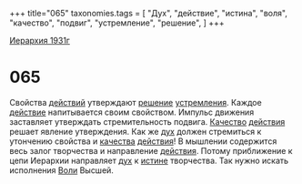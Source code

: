 +++
title="065"
taxonomies.tags = [
"Дух",
"действие",
"истина",
"воля",
"качество",
"подвиг",
"устремление",
"решение",
]
+++

[Иерархия 1931г](/agni/19312)

# 065
Свойства [действий](/tags/[действие](/tags/действие)) утверждают [решение](/tags/решение) [устремления](/tags/устремление). Каждое [действие](/tags/действие) напитывается своим свойством. Импульс движения заставляет утверждать стремительность подвига. [Качество](/tags/качество) [действия](/tags/действие) решает явление утверждения. Как же [дух](/tags/Дух) должен стремиться к утончению свойства и [качества](/tags/качество) [действия](/tags/действие)! В мышлении содержится весь залог творчества и направление [действия](/tags/действие). Потому приближение к цепи Иерархии направляет [дух](/tags/Дух) к [истине](/tags/истина) творчества. Так нужно искать исполнения [Воли](/tags/воля) Высшей.   

